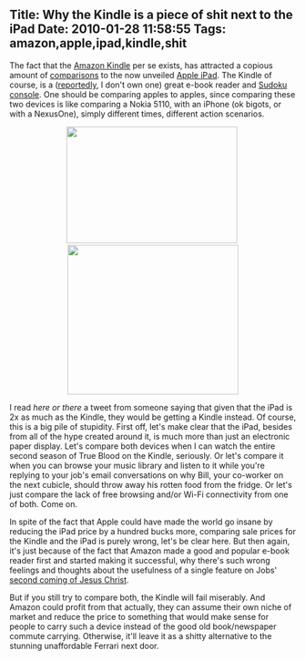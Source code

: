 Title: Why the Kindle is a piece of shit next to the iPad
Date: 2010-01-28 11:58:55
Tags: amazon,apple,ipad,kindle,shit
---
<p>The fact that the <a href="http://en.wikipedia.org/wiki/Amazon_Kindle">Amazon Kindle</a> per se exists, has attracted a copious amount of <a href="http://www.huffingtonpost.com/2010/01/27/ipad-vs-kindle-will-apple_n_437632.html">comparisons</a> to the now unveiled <a href="http://www.apple.com/ipad/">Apple iPad</a>. The Kindle of course, is a (<a href="http://www.techcrunch.com/2009/04/16/300000-kindle-2s-sold-to-date/">reportedly</a>, I don't own one) great e-book reader and <a href="http://www.techcrunch.com/2010/01/20/kindle-apps/">Sudoku console</a>. One should be comparing apples to apples, since comparing these two devices is like comparing a Nokia 5110, with an iPhone (ok bigots, or with a NexusOne), simply different times, different action scenarios.</p>
<p style="text-align: center; "><a href="http://damog.net/old/stereonaut/2010/01/draft_lens6658522module53931922photo_1251308001Apple-and-Orange.jpg"><img alt="" title="draft_lens6658522module53931922photo_1251308001Apple-and-Orange" width="300" height="205" class="aligncenter size-medium wp-image-1084" src="http://damog.net/old/stereonaut/2010/01/draft_lens6658522module53931922photo_1251308001Apple-and-Orange-300x205.jpg" /></a>&nbsp;<a href="http://damog.net/old/stereonaut/2010/01/nokia5110camera.jpg"><img alt="" title="nokia5110camera" width="300" height="263" class="aligncenter size-medium wp-image-1085" src="http://damog.net/old/stereonaut/2010/01/nokia5110camera-300x263.jpg" /></a></p>
<p>I read <em>here or there</em> a tweet from someone saying that given that the iPad is 2x as much as the Kindle, they would be getting a Kindle instead. Of course, this is a big pile of stupidity. First off, let's make clear that the iPad, besides from all of the hype created around it, is much more than just an electronic paper display. Let's compare both devices when I can watch the entire second season of True Blood on the Kindle, seriously. Or let's compare it when you can browse your music library and listen to it while you're replying to your job's email conversations on why Bill, your co-worker on the next cubicle, should throw away his rotten food from the fridge. Or let's just compare the lack of free browsing and/or Wi-Fi connectivity from one of both. Come on.</p>
<p>In spite of the fact that Apple could have made the world go insane by reducing the iPad price by a hundred bucks more, comparing sale prices for the Kindle and the iPad is purely wrong, let's be clear here. But then again, it's just because of the fact that Amazon made a good and popular e-book reader first and started making it successful, why there's such wrong feelings and thoughts about the usefulness of a single feature on Jobs' <a href="http://twitter.com/soapnana/status/8258274286">second coming of Jesus Christ</a>.</p>
<p>But if you still try to compare both, the Kindle will fail miserably. And Amazon could profit from that actually, they can assume their own niche of market and reduce the price to something that would make sense for people to carry such a device instead of the good old book/newspaper commute carrying. Otherwise, it'll leave it as a shitty alternative to the stunning unaffordable Ferrari next door.</p>
<p>&nbsp;</p>